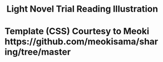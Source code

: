 <h1 align="center">Light Novel Trial Reading Illustration</h1>
<h1> Template (CSS) Courtesy to Meoki https://github.com/meokisama/sharing/tree/master </h1>
